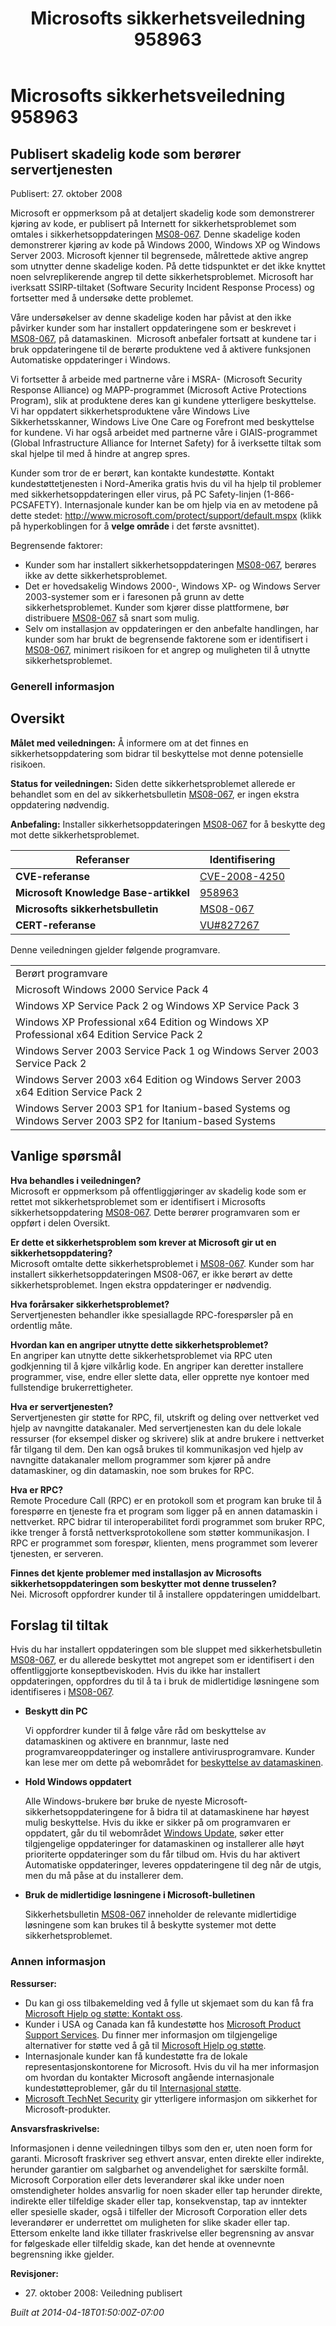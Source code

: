 ﻿---
title: Microsofts sikkerhetsveiledning 958963
TOCTitle: "958963"
ms:assetid: "958963"
ms:mtpsurl: https://technet.microsoft.com/nb-NO/library/958963(v=Security.10)
ms:contentKeyID: 61230846
ms.date: 04/18/2014
mtps_version: v=Security.10
ms.translationtype: HT
---

# Microsofts sikkerhetsveiledning 958963

## Publisert skadelig kode som berører servertjenesten

Publisert: 27. oktober 2008

Microsoft er oppmerksom på at detaljert skadelig kode som demonstrerer kjøring av kode, er publisert på Internett for sikkerhetsproblemet som omtales i sikkerhetsoppdateringen [MS08-067](http://technet.microsoft.com/security/bulletin/ms08-067). Denne skadelige koden demonstrerer kjøring av kode på Windows 2000, Windows XP og Windows Server 2003. Microsoft kjenner til begrensede, målrettede aktive angrep som utnytter denne skadelige koden. På dette tidspunktet er det ikke knyttet noen selvreplikerende angrep til dette sikkerhetsproblemet. Microsoft har iverksatt SSIRP-tiltaket (Software Security Incident Response Process) og fortsetter med å undersøke dette problemet.

Våre undersøkelser av denne skadelige koden har påvist at den ikke påvirker kunder som har installert oppdateringene som er beskrevet i [MS08-067](http://technet.microsoft.com/security/bulletin/ms08-067), på datamaskinen.  Microsoft anbefaler fortsatt at kundene tar i bruk oppdateringene til de berørte produktene ved å aktivere funksjonen Automatiske oppdateringer i Windows.

Vi fortsetter å arbeide med partnerne våre i MSRA- (Microsoft Security Response Alliance) og MAPP-programmet (Microsoft Active Protections Program), slik at produktene deres kan gi kundene ytterligere beskyttelse. Vi har oppdatert sikkerhetsproduktene våre Windows Live Sikkerhetsskanner, Windows Live One Care og Forefront med beskyttelse for kundene. Vi har også arbeidet med partnerne våre i GIAIS-programmet (Global Infrastructure Alliance for Internet Safety) for å iverksette tiltak som skal hjelpe til med å hindre at angrep spres.

Kunder som tror de er berørt, kan kontakte kundestøtte. Kontakt kundestøttetjenesten i Nord-Amerika gratis hvis du vil ha hjelp til problemer med sikkerhetsoppdateringen eller virus, på PC Safety-linjen (1-866-PCSAFETY). Internasjonale kunder kan be om hjelp via en av metodene på dette stedet: <http://www.microsoft.com/protect/support/default.mspx> (klikk på hyperkoblingen for å **velge område** i det første avsnittet).

Begrensende faktorer:

  - Kunder som har installert sikkerhetsoppdateringen [MS08-067](http://technet.microsoft.com/security/bulletin/ms08-067), berøres ikke av dette sikkerhetsproblemet.
  - Det er hovedsakelig Windows 2000-, Windows XP- og Windows Server 2003-systemer som er i faresonen på grunn av dette sikkerhetsproblemet. Kunder som kjører disse plattformene, bør distribuere [MS08-067](http://technet.microsoft.com/security/bulletin/ms08-067) så snart som mulig.
  - Selv om installasjon av oppdateringen er den anbefalte handlingen, har kunder som har brukt de begrensende faktorene som er identifisert i [MS08-067](http://technet.microsoft.com/security/bulletin/ms08-067), minimert risikoen for et angrep og muligheten til å utnytte sikkerhetsproblemet.

### Generell informasjon

## Oversikt

**Målet med veiledningen:** Å informere om at det finnes en sikkerhetsoppdatering som bidrar til beskyttelse mot denne potensielle risikoen.

**Status for veiledningen:** Siden dette sikkerhetsproblemet allerede er behandlet som en del av sikkerhetsbulletin [MS08-067](http://technet.microsoft.com/security/bulletin/ms08-067), er ingen ekstra oppdatering nødvendig.

**Anbefaling:** Installer sikkerhetsoppdateringen [MS08-067](http://technet.microsoft.com/security/bulletin/ms08-067) for å beskytte deg mot dette sikkerhetsproblemet.

<table>
<thead>
<tr class="header">
<th>Referanser</th>
<th>Identifisering</th>
</tr>
</thead>
<tbody>
<tr class="odd">
<td><strong>CVE-referanse</strong></td>
<td><a href="http://www.cve.mitre.org/cgi-bin/cvename.cgi?name=cve-2008-4250">CVE-2008-4250</a></td>
</tr>
<tr class="even">
<td><strong>Microsoft Knowledge Base-artikkel</strong></td>
<td><a href="http://support.microsoft.com/kb/958963">958963</a></td>
</tr>
<tr class="odd">
<td><strong>Microsofts sikkerhetsbulletin</strong></td>
<td><a href="http://technet.microsoft.com/security/bulletin/ms08-067">MS08-067</a></td>
</tr>
<tr class="even">
<td><strong>CERT-referanse</strong></td>
<td><a href="http://www.kb.cert.org/vuls/id/827267">VU#827267</a></td>
</tr>
</tbody>
</table>


Denne veiledningen gjelder følgende programvare.

<table>
<tbody>
<tr class="odd">
<td>Berørt programvare</td>
</tr>
<tr class="even">
<td>Microsoft Windows 2000 Service Pack 4</td>
</tr>
<tr class="odd">
<td>Windows XP Service Pack 2 og Windows XP Service Pack 3</td>
</tr>
<tr class="even">
<td>Windows XP Professional x64 Edition og Windows XP Professional x64 Edition Service Pack 2</td>
</tr>
<tr class="odd">
<td>Windows Server 2003 Service Pack 1 og Windows Server 2003 Service Pack 2</td>
</tr>
<tr class="even">
<td>Windows Server 2003 x64 Edition og Windows Server 2003 x64 Edition Service Pack 2</td>
</tr>
<tr class="odd">
<td>Windows Server 2003 SP1 for Itanium-based Systems og Windows Server 2003 SP2 for Itanium-based Systems</td>
</tr>
</tbody>
</table>


## Vanlige spørsmål

**Hva behandles i veiledningen?**    
Microsoft er oppmerksom på offentliggjøringer av skadelig kode som er rettet mot sikkerhetsproblemet som er identifisert i Microsofts sikkerhetsoppdatering [MS08-067](http://technet.microsoft.com/security/bulletin/ms08-067). Dette berører programvaren som er oppført i delen Oversikt.

**Er dette et sikkerhetsproblem som krever at Microsoft gir ut en sikkerhetsoppdatering?**    
Microsoft omtalte dette sikkerhetsproblemet i [MS08-067](http://technet.microsoft.com/security/bulletin/ms08-067). Kunder som har installert sikkerhetsoppdateringen MS08-067, er ikke berørt av dette sikkerhetsproblemet. Ingen ekstra oppdateringer er nødvendig.

**Hva forårsaker sikkerhetsproblemet?**    
Servertjenesten behandler ikke spesiallagde RPC-forespørsler på en ordentlig måte.

**Hvordan kan en angriper utnytte dette sikkerhetsproblemet?**    
En angriper kan utnytte dette sikkerhetsproblemet via RPC uten godkjenning til å kjøre vilkårlig kode. En angriper kan deretter installere programmer, vise, endre eller slette data, eller opprette nye kontoer med fullstendige brukerrettigheter.

**Hva er servertjenesten?**    
Servertjenesten gir støtte for RPC, fil, utskrift og deling over nettverket ved hjelp av navngitte datakanaler. Med servertjenesten kan du dele lokale ressurser (for eksempel disker og skrivere) slik at andre brukere i nettverket får tilgang til dem. Den kan også brukes til kommunikasjon ved hjelp av navngitte datakanaler mellom programmer som kjører på andre datamaskiner, og din datamaskin, noe som brukes for RPC.

**Hva er RPC?**    
Remote Procedure Call (RPC) er en protokoll som et program kan bruke til å forespørre en tjeneste fra et program som ligger på en annen datamaskin i nettverket. RPC bidrar til interoperabilitet fordi programmet som bruker RPC, ikke trenger å forstå nettverksprotokollene som støtter kommunikasjon. I RPC er programmet som forespør, klienten, mens programmet som leverer tjenesten, er serveren.

**Finnes det kjente problemer med installasjon av Microsofts sikkerhetsoppdateringen som beskytter mot denne trusselen?**    
Nei. Microsoft oppfordrer kunder til å installere oppdateringen umiddelbart.

## Forslag til tiltak

Hvis du har installert oppdateringen som ble sluppet med sikkerhetsbulletin [MS08-067](http://technet.microsoft.com/security/bulletin/ms08-067), er du allerede beskyttet mot angrepet som er identifisert i den offentliggjorte konseptbeviskoden. Hvis du ikke har installert oppdateringen, oppfordres du til å ta i bruk de midlertidige løsningene som identifiseres i [MS08-067](http://technet.microsoft.com/security/bulletin/ms08-067).

  - **Beskytt din PC**
    
    Vi oppfordrer kunder til å følge våre råd om beskyttelse av datamaskinen og aktivere en brannmur, laste ned programvareoppdateringer og installere antivirusprogramvare. Kunder kan lese mer om dette på webområdet for [beskyttelse av datamaskinen](http://www.microsoft.com/protect/computer/default.mspx).

  - **Hold Windows oppdatert**
    
    Alle Windows-brukere bør bruke de nyeste Microsoft-sikkerhetsoppdateringene for å bidra til at datamaskinene har høyest mulig beskyttelse. Hvis du ikke er sikker på om programvaren er oppdatert, går du til webområdet [Windows Update](http://windowsupdate.microsoft.com/), søker etter tilgjengelige oppdateringer for datamaskinen og installerer alle høyt prioriterte oppdateringer som du får tilbud om. Hvis du har aktivert Automatiske oppdateringer, leveres oppdateringene til deg når de utgis, men du må påse at du installerer dem.

  - **Bruk de midlertidige løsningene i Microsoft-bulletinen**
    
    Sikkerhetsbulletin [MS08-067](http://technet.microsoft.com/security/bulletin/ms08-067) inneholder de relevante midlertidige løsningene som kan brukes til å beskytte systemer mot dette sikkerhetsproblemet.

### Annen informasjon

**Ressurser:**

  - Du kan gi oss tilbakemelding ved å fylle ut skjemaet som du kan få fra [Microsoft Hjelp og støtte: Kontakt oss](https://support.microsoft.com/common/survey.aspx?scid=sw;en;1257&amp;showpage=1&amp;ws=technet&amp;sd=tech).
  - Kunder i USA og Canada kan få kundestøtte hos [Microsoft Product Support Services](http://go.microsoft.com/fwlink/?linkid=21131). Du finner mer informasjon om tilgjengelige alternativer for støtte ved å gå til [Microsoft Hjelp og støtte](http://support.microsoft.com/).
  - Internasjonale kunder kan få kundestøtte fra de lokale representasjonskontorene for Microsoft. Hvis du vil ha mer informasjon om hvordan du kontakter Microsoft angående internasjonale kundestøtteproblemer, går du til [Internasjonal støtte](http://go.microsoft.com/fwlink/?linkid=21155).
  - [Microsoft TechNet Security](http://go.microsoft.com/fwlink/?linkid=21132) gir ytterligere informasjon om sikkerhet for Microsoft-produkter.

**Ansvarsfraskrivelse:**

Informasjonen i denne veiledningen tilbys som den er, uten noen form for garanti. Microsoft fraskriver seg ethvert ansvar, enten direkte eller indirekte, herunder garantier om salgbarhet og anvendelighet for særskilte formål. Microsoft Corporation eller dets leverandører skal ikke under noen omstendigheter holdes ansvarlig for noen skader eller tap herunder direkte, indirekte eller tilfeldige skader eller tap, konsekvenstap, tap av inntekter eller spesielle skader, også i tilfeller der Microsoft Corporation eller dets leverandører er underrettet om muligheten for slike skader eller tap. Ettersom enkelte land ikke tillater fraskrivelse eller begrensning av ansvar for følgeskade eller tilfeldig skade, kan det hende at ovennevnte begrensning ikke gjelder.

**Revisjoner:**

  - 27\. oktober 2008: Veiledning publisert

*Built at 2014-04-18T01:50:00Z-07:00*

